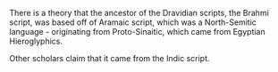 There is a theory that the ancestor of the Dravidian scripts, the Brahmi script, was based off of Aramaic script, which was a North-Semitic language - originating from Proto-Sinaitic, which came from Egyptian Hieroglyphics.

Other scholars claim that it came from the Indic script.